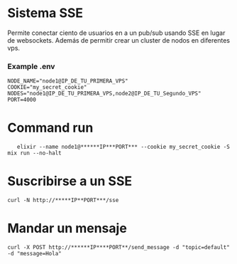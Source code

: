 # Sistema SSE
Permite conectar ciento de usuarios en a un pub/sub usando SSE en lugar de websockets. Además de permitir crear un cluster de nodos en diferentes vps. 


### Example .env

```
NODE_NAME="node1@IP_DE_TU_PRIMERA_VPS"
COOKIE="my_secret_cookie"
NODES="node1@IP_DE_TU_PRIMERA_VPS,node2@IP_DE_TU_Segundo_VPS"
PORT=4000
```


  # Command run
`   elixir --name node1@******IP***PORT*** --cookie my_secret_cookie -S mix run --no-halt`


# Suscribirse a un SSE
`curl -N http://*****IP**PORT***/sse`
# Mandar un mensaje
`curl -X POST http://******IP****PORT**/send_message -d "topic=default" -d "message=Hola"`